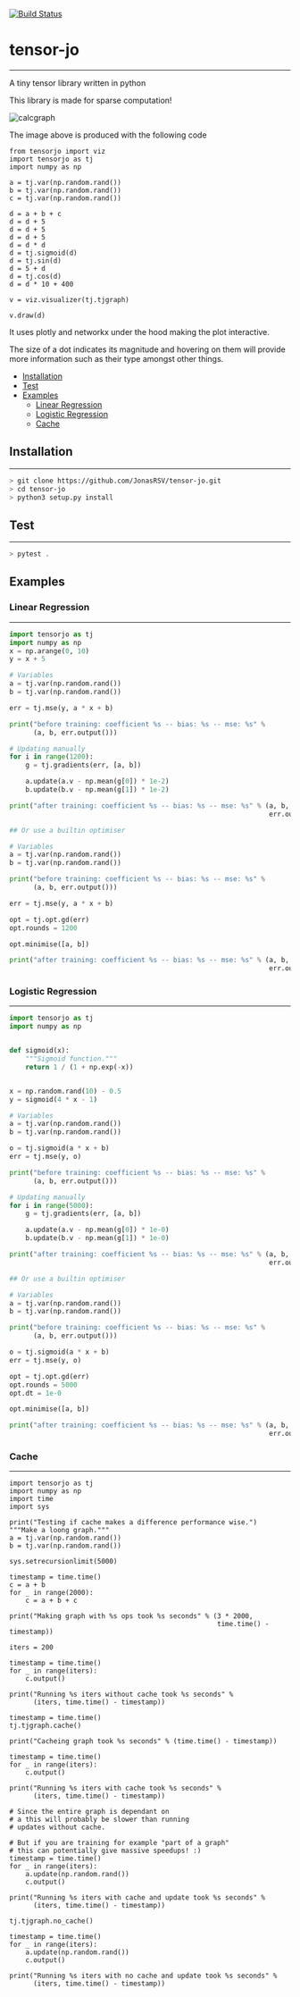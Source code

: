 [![Build Status](https://travis-ci.com/JonasRSV/tensor-jo.svg?branch=master)](https://travis-ci.com/JonasRSV/tensor-jo)

# tensor-jo

---

A tiny tensor library written in python

This library is made for sparse computation! 

![calcgraph](images/cgraph.png)

The image above is produced with the following code

```python3
from tensorjo import viz
import tensorjo as tj
import numpy as np

a = tj.var(np.random.rand())
b = tj.var(np.random.rand())
c = tj.var(np.random.rand())

d = a + b + c
d = d + 5
d = d + 5
d = d + 5
d = d * d
d = tj.sigmoid(d)
d = tj.sin(d)
d = 5 + d
d = tj.cos(d)
d = d * 10 + 400

v = viz.visualizer(tj.tjgraph)

v.draw(d)
```

It uses plotly and networkx under the hood making the plot interactive.

The size of a dot indicates its magnitude and hovering on them will provide more information such as their type amongst other things.


- [Installation](#installation)
- [Test](#test)
- [Examples](#examples)
  - [Linear Regression](#linear-regression)
  - [Logistic Regression](#logistic-regression)
  - [Cache](#cache)


## Installation
---

```bash
> git clone https://github.com/JonasRSV/tensor-jo.git
> cd tensor-jo
> python3 setup.py install
```


## Test
---

```bash
> pytest .
```


## Examples

### Linear Regression

---

```python
import tensorjo as tj
import numpy as np
x = np.arange(0, 10)
y = x + 5

# Variables
a = tj.var(np.random.rand())
b = tj.var(np.random.rand())

err = tj.mse(y, a * x + b)

print("before training: coefficient %s -- bias: %s -- mse: %s" %
      (a, b, err.output()))

# Updating manually
for i in range(1200):
    g = tj.gradients(err, [a, b])

    a.update(a.v - np.mean(g[0]) * 1e-2)
    b.update(b.v - np.mean(g[1]) * 1e-2)

print("after training: coefficient %s -- bias: %s -- mse: %s" % (a, b,
                                                                 err.output()))

## Or use a builtin optimiser

# Variables
a = tj.var(np.random.rand())
b = tj.var(np.random.rand())

print("before training: coefficient %s -- bias: %s -- mse: %s" %
      (a, b, err.output()))

err = tj.mse(y, a * x + b)

opt = tj.opt.gd(err)
opt.rounds = 1200

opt.minimise([a, b])

print("after training: coefficient %s -- bias: %s -- mse: %s" % (a, b,
                                                                 err.output()))
```

### Logistic Regression

---

```python
import tensorjo as tj
import numpy as np


def sigmoid(x):
    """Sigmoid function."""
    return 1 / (1 + np.exp(-x))


x = np.random.rand(10) - 0.5
y = sigmoid(4 * x - 1)

# Variables
a = tj.var(np.random.rand())
b = tj.var(np.random.rand())

o = tj.sigmoid(a * x + b)
err = tj.mse(y, o)

print("before training: coefficient %s -- bias: %s -- mse: %s" %
      (a, b, err.output()))

# Updating manually
for i in range(5000):
    g = tj.gradients(err, [a, b])

    a.update(a.v - np.mean(g[0]) * 1e-0)
    b.update(b.v - np.mean(g[1]) * 1e-0)

print("after training: coefficient %s -- bias: %s -- mse: %s" % (a, b,
                                                                 err.output()))

## Or use a builtin optimiser

# Variables
a = tj.var(np.random.rand())
b = tj.var(np.random.rand())

print("before training: coefficient %s -- bias: %s -- mse: %s" %
      (a, b, err.output()))

o = tj.sigmoid(a * x + b)
err = tj.mse(y, o)

opt = tj.opt.gd(err)
opt.rounds = 5000
opt.dt = 1e-0

opt.minimise([a, b])

print("after training: coefficient %s -- bias: %s -- mse: %s" % (a, b,
                                                                 err.output()))
```

### Cache

---

```python3
import tensorjo as tj
import numpy as np
import time
import sys

print("Testing if cache makes a difference performance wise.")
"""Make a loong graph."""
a = tj.var(np.random.rand())
b = tj.var(np.random.rand())

sys.setrecursionlimit(5000)

timestamp = time.time()
c = a + b
for _ in range(2000):
    c = a + b + c

print("Making graph with %s ops took %s seconds" % (3 * 2000,
                                                    time.time() - timestamp))

iters = 200

timestamp = time.time()
for _ in range(iters):
    c.output()

print("Running %s iters without cache took %s seconds" %
      (iters, time.time() - timestamp))

timestamp = time.time()
tj.tjgraph.cache()

print("Cacheing graph took %s seconds" % (time.time() - timestamp))

timestamp = time.time()
for _ in range(iters):
    c.output()

print("Running %s iters with cache took %s seconds" %
      (iters, time.time() - timestamp))

# Since the entire graph is dependant on
# a this will probably be slower than running
# updates without cache.

# But if you are training for example "part of a graph"
# this can potentially give massive speedups! :)
timestamp = time.time()
for _ in range(iters):
    a.update(np.random.rand())
    c.output()

print("Running %s iters with cache and update took %s seconds" %
      (iters, time.time() - timestamp))

tj.tjgraph.no_cache()

timestamp = time.time()
for _ in range(iters):
    a.update(np.random.rand())
    c.output()

print("Running %s iters with no cache and update took %s seconds" %
      (iters, time.time() - timestamp))
```
